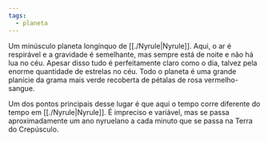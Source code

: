 ```yaml
---
tags:
  - planeta
---
```

Um minúsculo planeta longínquo de [[./Nyrule|Nyrule]]. Aqui, o ar é respirável e a gravidade é semelhante, mas sempre está de noite e não há lua no céu. Apesar disso tudo é perfeitamente claro como o dia, talvez pela enorme quantidade de estrelas no céu. Todo o planeta é uma grande planície da grama mais verde recoberta de pétalas de rosa vermelho-sangue.

Um dos pontos principais desse lugar é que aqui o tempo corre diferente do tempo em [[./Nyrule|Nyrule]]. É impreciso e variável, mas se passa aproximadamente um ano nyruelano a cada minuto que se passa na Terra do Crepúsculo.